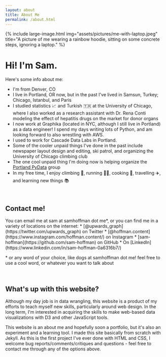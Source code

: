 ```yaml
---
layout: about
title: About Me
permalink: /about.html
---
```

{% include large-image.html
img="assets/pictures/me-with-laptop.jpeg"
title="A picture of me wearing a rainbow hoodie, sitting on some concrete steps, ignoring a laptop." %}

# Hi! I'm Sam.  
  
  
Here's some info about me:
 * I'm from Denver, CO
 * I live in Portland, OR now, but in the past I've lived in Samsun, Turkey; Chicago, Istanbul, and Paris
 * I studied statistics 📈 and Turkish 🇹🇷 at the University of Chicago, where I also worked as a research assistant with Dr. Rena Conti modeling the effect of hepatitis drugs on the market for donor organs
 * I now work at Graphika (located in NYC, although I still live in Portland) as a data engineer! I spend my days writing lots of Python, and am looking forward to also wrestling with AWS. 
 * I used to work for Cascade Data Labs in Portland. 
 * Some of the cooler unpaid things I've done in the past include newspaper layout design and editing, ski patrol, and organizing the University of Chicago climbing club
 * The one cool unpaid thing I'm doing now is helping organize the [Portland PyData](https://pdx.pydata.org) group
 * In my free time, I enjoy climbing 🧗, running 🏃‍♀️, cooking 🍪, travelling ✈️, and learning new things 📚

 <br>

<h2 id="contact">Contact me!</h2>
You can email me at sam at samhoffman dot me*, or you can find me in a variety of locations on the internet:
 * [@upwards_graph](https://twitter.com/upwards_graph) on Twitter
 * [@hoffman.content](https://www.instagram.com/hoffman.content/) on Instagram
 * [sam-hoffman](https://github.com/sam-hoffman) on GitHub
 * On [LinkedIn](https://www.linkedin.com/in/sam-hoffman-0a6316b7/)  

\* or any word of your choice, like dogs at samhoffman dot me! feel free to use a cool word, or whatever you want to talk about

 <br>
  
<h2 id="website">What's up with this website?</h2>
Although my day job is in data wrangling, this website is a product of my efforts to teach myself new skills, particularly around web design. 
In the long term, I'm interested in acquiring the skills to make web-based data visualizations with D3 and other JavaScript tools.
  
This website is an about me and hopefully soon a portfolio, but it's also an experiment and a learning tool. 
I made this site basically from scratch with Jekyll.
As this is the first project I've ever done with HTML and CSS, I welcome bug reports/comments/critiques and questions - feel free to contact me through any of the options above. 
